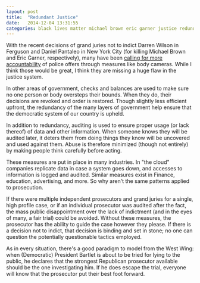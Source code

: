 ```yaml
---
layout: post
title:  "Redundant Justice"
date:   2014-12-04 13:31:55
categories: black lives matter michael brown eric garner justice redundancy
---
```


With the recent decisions of grand juries not to indict Darren Wilson in Ferguson and Daniel Pantaleo in New York City (for killing Michael Brown and Eric Garner, respectively), many have been [calling for more accountability](http://www.newrepublic.com/article/120422/bob-mcculloch-abused-grand-jury-process-ferguson) of police offers through measures like body cameras. While I think those would be great, I think they are missing a huge flaw in the justice system.

In other areas of government, checks and balances are used to make sure no one person or body oversteps their bounds. When they do, their decisions are revoked and order is restored. Though slightly less efficient upfront, the redundancy of the many layers of government help ensure that the democratic system of our country is upheld.

In addition to redundancy, auditing is used to ensure proper usage (or lack thereof) of data and other information. When someone knows they will be audited later, it deters them from doing things they know will be uncovered and used against them. Abuse is therefore minimized (though not entirely) by making people think carefully before acting.

These measures are put in place in many industries. In "the cloud" companies replicate data in case a system goes down, and accesses to information is logged and audited. Similar measures exist in Finance, education, advertising, and more. So why aren't the same patterns applied to prosecution.

If there were multiple independent prosecutors and grand juries for a single, high profile case, or if an individual prosecutor was audited after the fact, the mass public disappointment over the lack of indictment (and in the eyes of many, a fair trial) could be avoided. Without these measures, the prosecutor has the ability to guide the case however they please. If there is a decision not to indict, that decision is binding and set in stone; no one can question the potentially questionable tactics employed.

As in every situation, there's a good paradigm to model from the West Wing: when (Democratic) President Bartlet is about to be tried for lying to the public, he declares that the strongest Republican prosecutor available should be the one investigating him. If he does escape the trial, everyone will know that the prosecutor put their best foot forward.